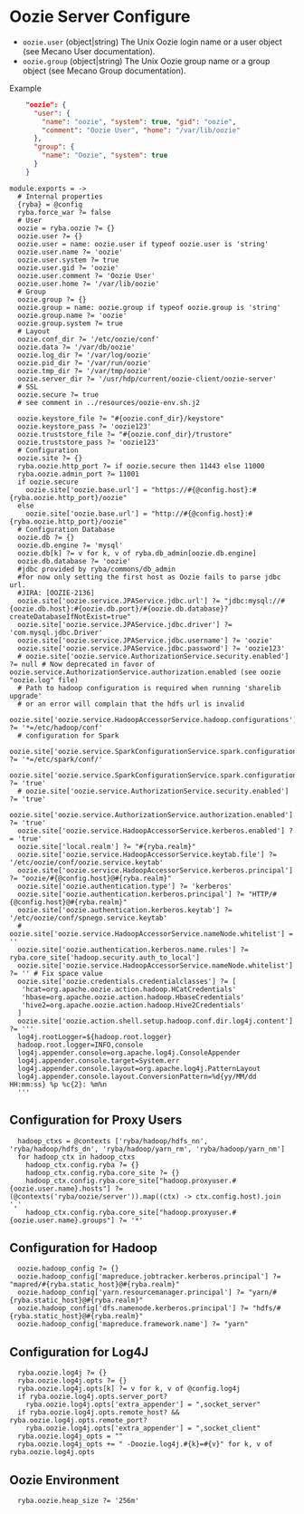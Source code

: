 
# Oozie Server Configure

*   `oozie.user` (object|string)
    The Unix Oozie login name or a user object (see Mecano User documentation).
*   `oozie.group` (object|string)
    The Unix Oozie group name or a group object (see Mecano Group documentation).

Example

```json
    "oozie": {
      "user": {
        "name": "oozie", "system": true, "gid": "oozie",
        "comment": "Oozie User", "home": "/var/lib/oozie"
      },
      "group": {
        "name": "Oozie", "system": true
      }
    }
```

    module.exports = ->
      # Internal properties
      {ryba} = @config
      ryba.force_war ?= false
      # User
      oozie = ryba.oozie ?= {}
      oozie.user ?= {}
      oozie.user = name: oozie.user if typeof oozie.user is 'string'
      oozie.user.name ?= 'oozie'
      oozie.user.system ?= true
      oozie.user.gid ?= 'oozie'
      oozie.user.comment ?= 'Oozie User'
      oozie.user.home ?= '/var/lib/oozie'
      # Group
      oozie.group ?= {}
      oozie.group = name: oozie.group if typeof oozie.group is 'string'
      oozie.group.name ?= 'oozie'
      oozie.group.system ?= true
      # Layout
      oozie.conf_dir ?= '/etc/oozie/conf'
      oozie.data ?= '/var/db/oozie'
      oozie.log_dir ?= '/var/log/oozie'
      oozie.pid_dir ?= '/var/run/oozie'
      oozie.tmp_dir ?= '/var/tmp/oozie'
      oozie.server_dir ?= '/usr/hdp/current/oozie-client/oozie-server'
      # SSL
      oozie.secure ?= true
      # see comment in ../resources/oozie-env.sh.j2

      oozie.keystore_file ?= "#{oozie.conf_dir}/keystore"
      oozie.keystore_pass ?= 'oozie123'
      oozie.truststore_file ?= "#{oozie.conf_dir}/trustore"
      oozie.truststore_pass ?= 'oozie123'
      # Configuration
      oozie.site ?= {}
      ryba.oozie.http_port ?= if oozie.secure then 11443 else 11000
      ryba.oozie.admin_port ?= 11001
      if oozie.secure
        oozie.site['oozie.base.url'] = "https://#{@config.host}:#{ryba.oozie.http_port}/oozie"
      else
        oozie.site['oozie.base.url'] = "http://#{@config.host}:#{ryba.oozie.http_port}/oozie"
      # Configuration Database
      oozie.db ?= {}
      oozie.db.engine ?= 'mysql'
      oozie.db[k] ?= v for k, v of ryba.db_admin[oozie.db.engine]
      oozie.db.database ?= 'oozie'
      #jdbc provided by ryba/commons/db_admin
      #for now only setting the first host as Oozie fails to parse jdbc url.
      #JIRA: [OOZIE-2136]
      oozie.site['oozie.service.JPAService.jdbc.url'] ?= "jdbc:mysql://#{oozie.db.host}:#{oozie.db.port}/#{oozie.db.database}?createDatabaseIfNotExist=true"
      oozie.site['oozie.service.JPAService.jdbc.driver'] ?= 'com.mysql.jdbc.Driver'
      oozie.site['oozie.service.JPAService.jdbc.username'] ?= 'oozie'
      oozie.site['oozie.service.JPAService.jdbc.password'] ?= 'oozie123'
      # oozie.site['oozie.service.AuthorizationService.security.enabled'] ?= null # Now deprecated in favor of oozie.service.AuthorizationService.authorization.enabled (see oozie "oozie.log" file)
      # Path to hadoop configuration is required when running 'sharelib upgrade'
      # or an error will complain that the hdfs url is invalid
      oozie.site['oozie.service.HadoopAccessorService.hadoop.configurations'] ?= '*=/etc/hadoop/conf'
      # configuration for Spark
      oozie.site['oozie.service.SparkConfigurationService.spark.configurations'] ?= '*=/etc/spark/conf/'
      oozie.site['oozie.service.SparkConfigurationService.spark.configurations.ignore.spark.yarn.jar'] ?= 'true'
      # oozie.site['oozie.service.AuthorizationService.security.enabled'] ?= 'true'
      oozie.site['oozie.service.AuthorizationService.authorization.enabled'] ?= 'true'
      oozie.site['oozie.service.HadoopAccessorService.kerberos.enabled'] ?= 'true'
      oozie.site['local.realm'] ?= "#{ryba.realm}"
      oozie.site['oozie.service.HadoopAccessorService.keytab.file'] ?= '/etc/oozie/conf/oozie.service.keytab'
      oozie.site['oozie.service.HadoopAccessorService.kerberos.principal'] ?= "oozie/#{@config.host}@#{ryba.realm}"
      oozie.site['oozie.authentication.type'] ?= 'kerberos'
      oozie.site['oozie.authentication.kerberos.principal'] ?= "HTTP/#{@config.host}@#{ryba.realm}"
      oozie.site['oozie.authentication.kerberos.keytab'] ?= '/etc/oozie/conf/spnego.service.keytab'
      # oozie.site['oozie.service.HadoopAccessorService.nameNode.whitelist'] = ''
      oozie.site['oozie.authentication.kerberos.name.rules'] ?= ryba.core_site['hadoop.security.auth_to_local']
      oozie.site['oozie.service.HadoopAccessorService.nameNode.whitelist'] ?= '' # Fix space value
      oozie.site['oozie.credentials.credentialclasses'] ?= [
       'hcat=org.apache.oozie.action.hadoop.HCatCredentials'
       'hbase=org.apache.oozie.action.hadoop.HbaseCredentials'
       'hive2=org.apache.oozie.action.hadoop.Hive2Credentials'
      ]
      oozie.site['oozie.action.shell.setup.hadoop.conf.dir.log4j.content'] ?= '''
      log4j.rootLogger=${hadoop.root.logger}
      hadoop.root.logger=INFO,console
      log4j.appender.console=org.apache.log4j.ConsoleAppender
      log4j.appender.console.target=System.err
      log4j.appender.console.layout=org.apache.log4j.PatternLayout
      log4j.appender.console.layout.ConversionPattern=%d{yy/MM/dd HH:mm:ss} %p %c{2}: %m%n
      '''

## Configuration for Proxy Users

      hadoop_ctxs = @contexts ['ryba/hadoop/hdfs_nn', 'ryba/hadoop/hdfs_dn', 'ryba/hadoop/yarn_rm', 'ryba/hadoop/yarn_nm']
      for hadoop_ctx in hadoop_ctxs
        hadoop_ctx.config.ryba ?= {}
        hadoop_ctx.config.ryba.core_site ?= {}
        hadoop_ctx.config.ryba.core_site["hadoop.proxyuser.#{oozie.user.name}.hosts"] ?= (@contexts('ryba/oozie/server')).map((ctx) -> ctx.config.host).join ','
        hadoop_ctx.config.ryba.core_site["hadoop.proxyuser.#{oozie.user.name}.groups"] ?= '*'

## Configuration for Hadoop

      oozie.hadoop_config ?= {}
      oozie.hadoop_config['mapreduce.jobtracker.kerberos.principal'] ?= "mapred/#{ryba.static_host}@#{ryba.realm}"
      oozie.hadoop_config['yarn.resourcemanager.principal'] ?= "yarn/#{ryba.static_host}@#{ryba.realm}"
      oozie.hadoop_config['dfs.namenode.kerberos.principal'] ?= "hdfs/#{ryba.static_host}@#{ryba.realm}"
      oozie.hadoop_config['mapreduce.framework.name'] ?= "yarn"

## Configuration for Log4J

      ryba.oozie.log4j ?= {}
      ryba.oozie.log4j.opts ?= {}
      ryba.oozie.log4j.opts[k] ?= v for k, v of @config.log4j
      if ryba.oozie.log4j.opts.server_port?
        ryba.oozie.log4j.opts['extra_appender'] = ",socket_server"
      if ryba.oozie.log4j.opts.remote_host? && ryba.oozie.log4j.opts.remote_port?
        ryba.oozie.log4j.opts['extra_appender'] = ",socket_client"
      ryba.oozie.log4j_opts = ""
      ryba.oozie.log4j_opts += " -Doozie.log4j.#{k}=#{v}" for k, v of ryba.oozie.log4j.opts

## Oozie Environment

      ryba.oozie.heap_size ?= '256m'
